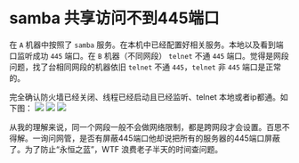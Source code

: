 # samba 共享访问不到445端口
在 `A` 机器中按照了 `samba` 服务。在本机中已经配置好相关服务。本地以及看到端口监听成功 `445` 端口。在 `B` 机器（不同网段） `telnet` 不通 `445` 端口。觉得是网段问题，找了台相同网段的机器依旧 `telnet` 不通 `445`，`telnet` 非 `445` 端口是正常的。

完全确认防火墙已经关闭、线程已经启动且已经监听、telnet 本地或者ip都通。如下图：
![](http://img.lsof.fun/2020-11-02-16043299138023.jpg)
![](http://img.lsof.fun/2020-11-02-16043299204734.jpg)
![](http://img.lsof.fun/2020-11-02-16043299259825.jpg)

从我的理解来说，同一个网段一般不会做网络限制，都是跨网段才会设置。百思不得解。一询问网管，是否有屏蔽445端口他却说把所有的服务器的445端口屏蔽了。为了防止“永恒之蓝”，WTF 浪费老子半天的时间查问题。

